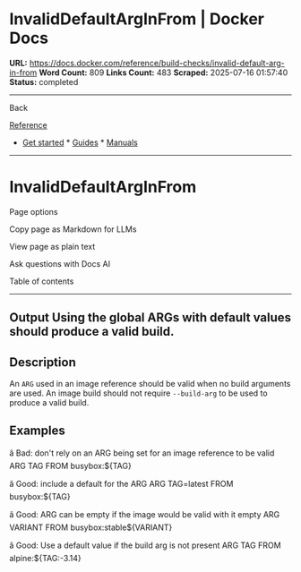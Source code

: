 # InvalidDefaultArgInFrom | Docker Docs

**URL:** https://docs.docker.com/reference/build-checks/invalid-default-arg-in-from
**Word Count:** 809
**Links Count:** 483
**Scraped:** 2025-07-16 01:57:40
**Status:** completed

---

Back

[Reference](https://docs.docker.com/reference/)

  * [Get started](https://docs.docker.com/get-started/)   * [Guides](https://docs.docker.com/guides/)   * [Manuals](https://docs.docker.com/manuals/)

* * *

# InvalidDefaultArgInFrom

Page options

Copy page as Markdown for LLMs

View page as plain text

Ask questions with Docs AI

Table of contents

* * *

## Output               Using the global ARGs with default values should produce a valid build.

## Description

An `ARG` used in an image reference should be valid when no build arguments are used. An image build should not require `--build-arg` to be used to produce a valid build.

## Examples

â Bad: don't rely on an ARG being set for an image reference to be valid               ARG TAG     FROM busybox:${TAG}

â Good: include a default for the ARG               ARG TAG=latest     FROM busybox:${TAG}

â Good: ARG can be empty if the image would be valid with it empty               ARG VARIANT     FROM busybox:stable${VARIANT}

â Good: Use a default value if the build arg is not present               ARG TAG     FROM alpine:${TAG:-3.14}
